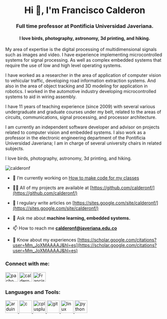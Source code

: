 <h1 align="center">Hi 👋, I'm Francisco Calderon</h1>
<h3 align="center">Full time professor at Pontificia Universidad Javeriana. </h3>

<h4 align="center">I love birds, photography, astronomy, 3d printing, and hiking.</h4>

My area of expertise is the digital processing of multidimensional signals such as images and video. I have experience implementing microcontrolled systems for signal processing. As well as complex embedded systems that require the use of low and high level operating systems.

I have worked as a researcher in the area of application of computer vision to vehicular traffic, developing road information extraction systems. And also in the area of object tracking and 3D modeling for application in robotics. I worked in the automotive industry developing microcontrolled systems to aid in wiring assembly.

I have 11 years of teaching experience (since 2009) with several various undergraduate and graduate courses under my belt, related to the areas of circuits, communications, signal processing, and processor architecture.

I am currently an independent software developer and advisor on projects related to computer vision and embedded systems. I also work as a professor in the electronic engineering department of the Pontificia Universidad Javeriana; I am in charge of several university chairs in related subjects.

I love birds, photography, astronomy, 3d printing, and hiking.

<p align="left"> <img src="https://komarev.com/ghpvc/?username=calderonf&label=Profile%20views&color=0e75b6&style=flat" alt="calderonf" /> </p>

- 🔭 I’m currently working on [How to make code for my classes](https://github.com/calderonf/CursoMachineLearning)

- 👨‍💻 All of my projects are available at [https://github.com/calderonf/](https://github.com/calderonf/)

- 📝 I regulary write articles on [https://sites.google.com/site/calderonf/](https://sites.google.com/site/calderonf/)

- 💬 Ask me about **machine learning, embedded systems.**

- 📫 How to reach me **calderonf@javeriana.edu.co**

- 📄 Know about my experiences [https://scholar.google.com/citations?user=Mm_JoXMAAAAJ&hl=es](https://scholar.google.com/citations?user=Mm_JoXMAAAAJ&hl=es)

<h3 align="left">Connect with me:</h3>
<p align="left">
<a href="https://twitter.com/pacho_calderon" target="blank"><img align="center" src="https://cdn.jsdelivr.net/npm/simple-icons@3.0.1/icons/twitter.svg" alt="pacho_calderon" height="30" width="40" /></a>
<a href="https://instagram.com/calderonf" target="blank"><img align="center" src="https://cdn.jsdelivr.net/npm/simple-icons@3.0.1/icons/instagram.svg" alt="calderonf" height="30" width="40" /></a>
<a href="https://www.youtube.com/c/FranciscoCarlosCalderon" target="blank"><img align="center" src="https://cdn.jsdelivr.net/npm/simple-icons@3.0.1/icons/youtube.svg" alt="FranciscoCarlosCalderon" height="30" width="40" /></a>
</p>

<h3 align="left">Languages and Tools:</h3>
<p align="left"> <a href="https://www.arduino.cc/" target="_blank"> <img src="https://cdn.worldvectorlogo.com/logos/arduino-1.svg" alt="arduino" width="40" height="40"/> </a> <a href="https://www.cprogramming.com/" target="_blank"> <img src="https://devicons.github.io/devicon/devicon.git/icons/c/c-original.svg" alt="c" width="40" height="40"/> </a> <a href="https://www.w3schools.com/cpp/" target="_blank"> <img src="https://devicons.github.io/devicon/devicon.git/icons/cplusplus/cplusplus-original.svg" alt="cplusplus" width="40" height="40"/> </a> <a href="https://git-scm.com/" target="_blank"> <img src="https://www.vectorlogo.zone/logos/git-scm/git-scm-icon.svg" alt="git" width="40" height="40"/> </a> <a href="https://www.linux.org/" target="_blank"> <img src="https://devicons.github.io/devicon/devicon.git/icons/linux/linux-original.svg" alt="linux" width="40" height="40"/> </a> <a href="https://www.python.org" target="_blank"> <img src="https://devicons.github.io/devicon/devicon.git/icons/python/python-original.svg" alt="python" width="40" height="40"/> </a> </p>
